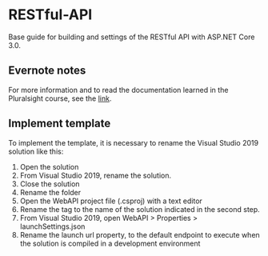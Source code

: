 # RESTful-API
Base guide for building and settings of the RESTful API with ASP.NET Core 3.0.

## Evernote notes
For more information and to read the documentation learned in the Pluralsight course, see the [link](https://www.evernote.com/client/web?login=true#?anb=true&b=61a4f299-ded9-4889-b75d-f7c27dc65fe8&n=52ff78c3-854f-4027-88e8-1579f78d7c00&s=s726&search=v4&).

## Implement template
To implement the template, it is necessary to rename the Visual Studio 2019 solution like this:

  1. Open the solution
  2. From Visual Studio 2019, rename the solution.
  3. Close the solution
  4. Rename the folder
  5. Open the WebAPI project file (.csproj) with a text editor
  6. Rename the <RootNamespace> tag to the name of the solution indicated in the second step.
  7. From Visual Studio 2019, open WebAPI > Properties > launchSettings.json
  8. Rename the launch url property, to the default endpoint to execute when the solution is compiled in a development environment
